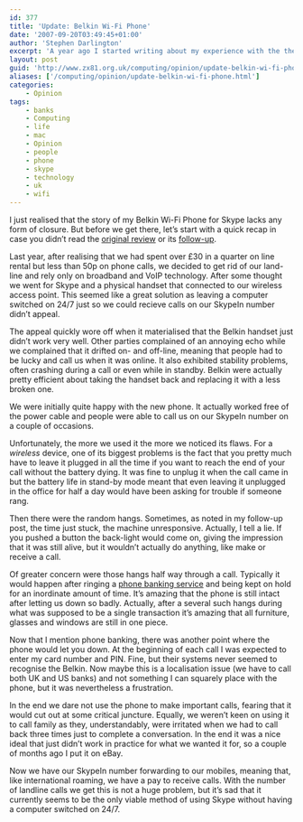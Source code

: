 ```yaml
---
id: 377
title: 'Update: Belkin Wi-Fi Phone'
date: '2007-09-20T03:49:45+01:00'
author: 'Stephen Darlington'
excerpt: 'A year ago I started writing about my experience with the then-new Belkin Wi-Fi Phone for Skype. I''ve been quiet on the subject for a while, but here is the latest update on my experience.'
layout: post
guid: 'http://www.zx81.org.uk/computing/opinion/update-belkin-wi-fi-phone.html'
aliases: ['/computing/opinion/update-belkin-wi-fi-phone.html']
categories:
    - Opinion
tags:
    - banks
    - Computing
    - life
    - mac
    - Opinion
    - people
    - phone
    - skype
    - technology
    - uk
    - wifi
---
```


I just realised that the story of my Belkin Wi-Fi Phone for Skype lacks any form of closure. But before we get there, let’s start with a quick recap in case you didn’t read the [original review](/computing/opinion/review-belkin-wi-fi-phone.html "Skype phone review") or its [follow-up](/computing/opinion/follow-up-belkin-wi-fi-phone.html "Skype phone follow up").

Last year, after realising that we had spent over £30 in a quarter on line rental but less than 50p on phone calls, we decided to get rid of our land-line and rely only on broadband and VoIP technology. After some thought we went for Skype and a physical handset that connected to our wireless access point. This seemed like a great solution as leaving a computer switched on 24/7 just so we could recieve calls on our SkypeIn number didn’t appeal.

The appeal quickly wore off when it materialised that the Belkin handset just didn’t work very well. Other parties complained of an annoying echo while we complained that it drifted on- and off-line, meaning that people had to be lucky and call us when it was online. It also exhibited stability problems, often crashing during a call or even while in standby. Belkin were actually pretty efficient about taking the handset back and replacing it with a less broken one.


We were initially quite happy with the new phone. It actually worked free of the power cable and people were able to call us on our SkypeIn number on a couple of occasions.

Unfortunately, the more we used it the more we noticed its flaws. For a *wireless* device, one of its biggest problems is the fact that you pretty much have to leave it plugged in all the time if you want to reach the end of your call without the battery dying. It was fine to unplug it when the call came in but the battery life in stand-by mode meant that even leaving it unplugged in the office for half a day would have been asking for trouble if someone rang.

Then there were the random hangs. Sometimes, as noted in my follow-up post, the time just stuck, the machine unresponsive. Actually, I tell a lie. If you pushed a button the back-light would come on, giving the impression that it was still alive, but it wouldn’t actually do anything, like make or receive a call.

Of greater concern were those hangs half way through a call. Typically it would happen after ringing a [phone banking service](/blog/merchant-bankers.html "Our much hated bank") and being kept on hold for an inordinate amount of time. It’s amazing that the phone is still intact after letting us down so badly. Actually, after a several such hangs during what was supposed to be a single transaction it’s amazing that all furniture, glasses and windows are still in one piece.

Now that I mention phone banking, there was another point where the phone would let you down. At the beginning of each call I was expected to enter my card number and PIN. Fine, but their systems never seemed to recognise the Belkin. Now maybe this is a localisation issue (we have to call both UK and US banks) and not something I can squarely place with the phone, but it was nevertheless a frustration.

In the end we dare not use the phone to make important calls, fearing that it would cut out at some critical juncture. Equally, we weren’t keen on using it to call family as they, understandably, were irritated when we had to call back three times just to complete a conversation. In the end it was a nice ideal that just didn’t work in practice for what we wanted it for, so a couple of months ago I put it on eBay.

Now we have our SkypeIn number forwarding to our mobiles, meaning that, like international roaming, we have a pay to receive calls. With the number of landline calls we get this is not a huge problem, but it’s sad that it currently seems to be the only viable method of using Skype without having a computer switched on 24/7.